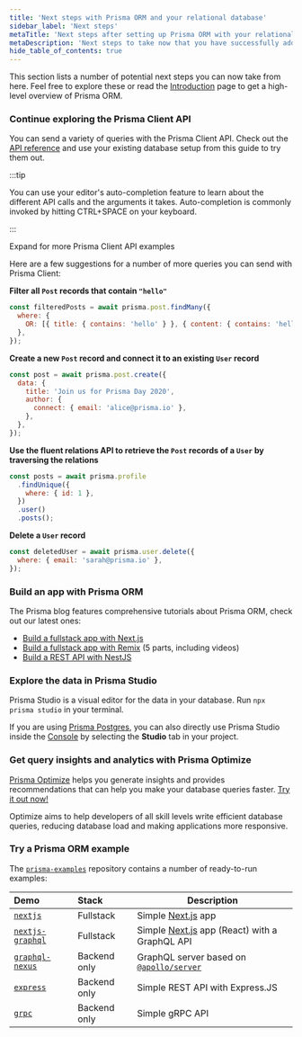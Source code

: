 ```yaml
---
title: 'Next steps with Prisma ORM and your relational database'
sidebar_label: 'Next steps'
metaTitle: 'Next steps after setting up Prisma ORM with your relational database'
metaDescription: 'Next steps to take now that you have successfully added Prisma ORM to your new TypeScript or JavaScript project'
hide_table_of_contents: true
---
```


This section lists a number of potential next steps you can now take from here. Feel free to explore these or read the [Introduction](/orm/overview/introduction/what-is-prisma) page to get a high-level overview of Prisma ORM.

### Continue exploring the Prisma Client API

You can send a variety of queries with the Prisma Client API. Check out the [API reference](/orm/prisma-client) and use your existing database setup from this guide to try them out.

:::tip

You can use your editor's auto-completion feature to learn about the different API calls and the arguments it takes. Auto-completion is commonly invoked by hitting <!-- kbd -->CTRL+<!-- kbd -->SPACE on your keyboard.

:::

<!-- details -->
<!-- summary -->Expand for more Prisma Client API examples

Here are a few suggestions for a number of more queries you can send with Prisma Client:

**Filter all `Post` records that contain `"hello"`**

```js
const filteredPosts = await prisma.post.findMany({
  where: {
    OR: [{ title: { contains: 'hello' } }, { content: { contains: 'hello' } }],
  },
});
```

**Create a new `Post` record and connect it to an existing `User` record**

```js
const post = await prisma.post.create({
  data: {
    title: 'Join us for Prisma Day 2020',
    author: {
      connect: { email: 'alice@prisma.io' },
    },
  },
});
```

**Use the fluent relations API to retrieve the `Post` records of a `User` by traversing the relations**

```js
const posts = await prisma.profile
  .findUnique({
    where: { id: 1 },
  })
  .user()
  .posts();
```

**Delete a `User` record**

```js
const deletedUser = await prisma.user.delete({
  where: { email: 'sarah@prisma.io' },
});
```

### Build an app with Prisma ORM

The Prisma blog features comprehensive tutorials about Prisma ORM, check out our latest ones:

- [Build a fullstack app with Next.js](https://www.youtube.com/watch?v=QXxy8Uv1LnQ&ab_channel=ByteGrad)
- [Build a fullstack app with Remix](https://www.prisma.io/blog/fullstack-remix-prisma-mongodb-1-7D0BfTXBmB6r) (5 parts, including videos)
- [Build a REST API with NestJS](https://www.prisma.io/blog/nestjs-prisma-rest-api-7D056s1BmOL0)

### Explore the data in Prisma Studio

Prisma Studio is a visual editor for the data in your database. Run `npx prisma studio` in your terminal.

If you are using [Prisma Postgres](https://www.prisma.io/postgres), you can also directly use Prisma Studio inside the [Console](https://console.prisma.io) by selecting the **Studio** tab in your project.

### Get query insights and analytics with Prisma Optimize

[Prisma Optimize](/optimize) helps you generate insights and provides recommendations that can help you make your database queries faster. [Try it out now!](/optimize/getting-started)

Optimize aims to help developers of all skill levels write efficient database queries, reducing database load and making applications more responsive.

### Try a Prisma ORM example

The [`prisma-examples`](https://github.com/prisma/prisma-examples/) repository contains a number of ready-to-run examples:

| Demo                                                    | Stack        | Description                                                                                  |
| :------------------------------------------------------ | :----------- | -------------------------------------------------------------------------------------------- |
| [`nextjs`](https://pris.ly/e/orm/nextjs)                | Fullstack    | Simple [Next.js](https://nextjs.org/) app                                                    |
| [`nextjs-graphql`](https://pris.ly/e/ts/graphql-nextjs) | Fullstack    | Simple [Next.js](https://nextjs.org/) app (React) with a GraphQL API                         |
| [`graphql-nexus`](https://pris.ly/e/ts/graphql-nexus)   | Backend only | GraphQL server based on [`@apollo/server`](https://www.apollographql.com/docs/apollo-server) |
| [`express`](https://pris.ly/e/ts/rest-express)          | Backend only | Simple REST API with Express.JS                                                              |
| [`grpc`](https://pris.ly/e/ts/grpc)                     | Backend only | Simple gRPC API                                                                              |
